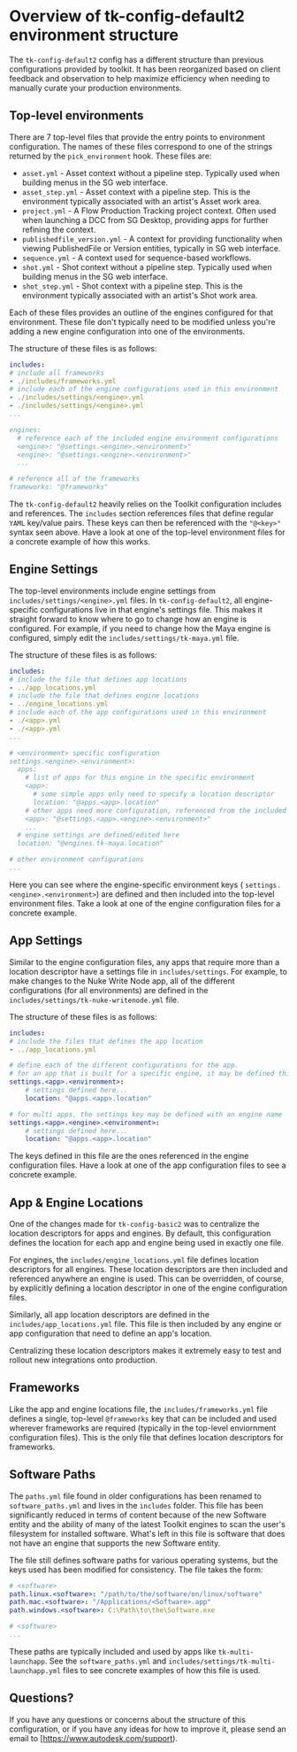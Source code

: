 Overview of tk-config-default2 environment structure
====================================================

The `tk-config-default2` config has a different structure than previous
configurations provided by toolkit. It has been reorganized based on client
feedback and observation to help maximize efficiency when needing to manually
curate your production environments.

Top-level environments
----------------------

There are 7 top-level files that provide the entry points to environment
configuration. The names of these files correspond to one of the strings
returned by the `pick_environment` hook. These files are:

* `asset.yml` - Asset context without a pipeline step. Typically used when
    building menus in the SG web interface.
* `asset_step.yml` - Asset context with a pipeline step. This is the environment
    typically associated with an artist's Asset work area.
* `project.yml` - A Flow Production Tracking project context. Often used when
   launching a DCC from SG Desktop, providing apps for further refining the context.
* `publishedfile_version.yml` - A context for providing functionality when
    viewing PublishedFile or Version entities, typically in SG web interface.
* `sequence.yml` - A context used for sequence-based workflows.
* `shot.yml` - Shot context without a pipeline step. Typically used when
    building menus in the SG web interface.
* `shot_step.yml` - Shot context with a pipeline step. This is the environment
    typically associated with an artist's Shot work area.

Each of these files provides an outline of the engines configured for that
environment. These file don't typically need to be modified unless you're adding
a new engine configuration into one of the environments.

The structure of these files is as follows:

```yaml
includes:
# include all frameworks
- ./includes/frameworks.yml
# include each of the engine configurations used in this environment
- ./includes/settings/<engine>.yml
- ./includes/settings/<engine>.yml
...

engines:
  # reference each of the included engine environment configurations
  <engine>: "@settings.<engine>.<environment>"
  <engine>: "@settings.<engine>.<environment>"
  ...

# reference all of the frameworks
frameworks: "@frameworks"
```

The `tk-config-default2` heavily relies on the Toolkit configuration includes
and references. The `includes` section references files that define regular
`YAML` key/value pairs. These keys can then be referenced with the `"@<key>"`
syntax seen above. Have a look at one of the top-level environment files for a
concrete example of how this works.

Engine Settings
---------------

The top-level environments include engine settings from
`includes/settings/<engine>.yml` files. In `tk-config-default2`, all
engine-specific configurations live in that engine's settings file. This
makes it straight forward to know where to go to change how an engine is
configured. For example, if you need to change how the Maya engine is
configured, simply edit the `includes/settings/tk-maya.yml` file.

The structure of these files is as follows:

```yaml
includes:
# include the file that defines app locations
- ../app_locations.yml
# include the file that defines engine locations
- ../engine_locations.yml
# include each of the app configurations used in this environment
- ./<app>.yml
- ./<app>.yml
...

# <environment> specific configuration
settings.<engine>.<environment>:
  apps:
    # list of apps for this engine in the specific environment
    <app>:
      # some simple apps only need to specify a location descriptor
      location: "@apps.<app>.location"
    # other apps need more configuration, referenced from the included app file
    <app>: "@settings.<app>.<engine>.<environment>"
    ...
  # engine settings are defined/edited here
  location: "@engines.tk-maya.location"

# other environment configurations
...
```

Here you can see where the engine-specific environment keys (
`settings.<engine>.<environment>`) are defined and then included into the
top-level environment files. Take a look at one of the engine configuration
files for a concrete example.

App Settings
------------

Similar to the engine configuration files, any apps that require more than a
location descriptor have a settings file in `includes/settings`. For example, to
make changes to the Nuke Write Node app, all of the different configurations
(for all environments) are defined in the
`includes/settings/tk-nuke-writenode.yml` file.

The structure of these files is as follows:

```yaml
includes:
# include the files that defines the app location
- ../app_locations.yml

# define each of the different configurations for the app.
# for an app that is built for a specific engine, it may be defined this way:
settings.<app>.<environment>:
    # settings defined here...
    location: "@apps.<app>.location"

# for multi apps, the settings key may be defined with an engine name
settings.<app>.<engine>.<environment>:
    # settings defined here...
    location: "@apps.<app>.location"
```

The keys defined in this file are the ones referenced in the engine
configuration files. Have a look at one of the app configuration files to see
a concrete example.

App & Engine Locations
----------------------

One of the changes made for `tk-config-basic2` was to centralize the location
descriptors for apps and engines. By default, this configuration defines the
location for each app and engine being used in exactly one file.

For engines, the `includes/engine_locations.yml` file defines location
descriptors for all engines. These location descriptors are then included and
referenced anywhere an engine is used. This can be overridden, of course, by
explicitly defining a location descriptor in one of the engine configuration
files.

Similarly, all app location descriptors are defined in the
`includes/app_locations.yml` file. This file is then included by any
engine or app configuration that need to define an app's location.

Centralizing these location descriptors makes it extremely easy to test and
rollout new integrations onto production.

Frameworks
----------

Like the app and engine locations file, the `includes/frameworks.yml`
file defines a single, top-level `@frameworks` key that can be included
and used wherever frameworks are required (typically in the top-level
enviornment configuration files). This is the only file that defines location
descriptors for frameworks.

Software Paths
--------------

The `paths.yml` file found in older configurations has been renamed to
`software_paths.yml` and lives in the `includes` folder. This file has
been significantly reduced in terms of content because of the new Software
entity and the ability of many of the latest Toolkit engines to scan the user's
filesystem for installed software. What's left in this file is software that
does not have an engine that supports the new Software entity.

The file still defines software paths for various operating systems, but the
keys used has been modified for consistency. The file takes the form:

```yaml
# <software>
path.linux.<software>: "/path/to/the/software/on/linux/software"
path.mac.<software>: "/Applications/<Software>.app"
path.windows.<software>: C:\Path\to\the\Software.exe

# <software>
...
```

These paths are typically included and used by apps like `tk-multi-launchapp`.
See the `software_paths.yml` and
`includes/settings/tk-multi-launchapp.yml` files to see concrete examples
of how this file is used.

Questions?
----------

If you have any questions or concerns about the structure of this configuration,
or if you have any ideas for how to improve it, please send an email to
[https://www.autodesk.com/support).
